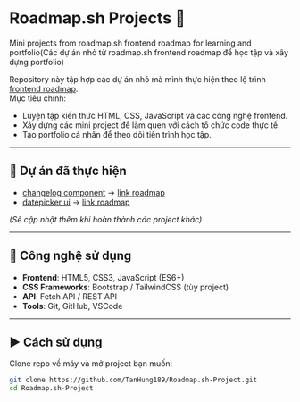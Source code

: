 # Roadmap.sh Projects 🚀
Mini projects from roadmap.sh frontend roadmap for learning and portfolio(Các dự án nhỏ từ roadmap.sh frontend roadmap để học tập và xây dựng portfolio)

Repository này tập hợp các dự án nhỏ mà mình thực hiện theo lộ trình [frontend roadmap](https://roadmap.sh/frontend/projects).  
Mục tiêu chính:
- Luyện tập kiến thức HTML, CSS, JavaScript và các công nghệ frontend.
- Xây dựng các mini project để làm quen với cách tổ chức code thực tế.
- Tạo portfolio cá nhân để theo dõi tiến trình học tập.

---

## 📂 Dự án đã thực hiện
- [changelog component](https://github.com/TanHung189/Roadmap.sh-Project/tree/main/changelog-component-project) -> [link roadmap](https://roadmap.sh/projects/changelog-component)
- [datepicker ui](https://github.com/TanHung189/Roadmap.sh-Project/tree/main/datepicker-ui) -> [link roadmap](https://roadmap.sh/projects/datepicker-ui)
  
_(Sẽ cập nhật thêm khi hoàn thành các project khác)_

---

## 🚀 Công nghệ sử dụng
- **Frontend**: HTML5, CSS3, JavaScript (ES6+)
- **CSS Frameworks**: Bootstrap / TailwindCSS (tùy project)
- **API**: Fetch API / REST API
- **Tools**: Git, GitHub, VSCode

---

## ▶️ Cách sử dụng
Clone repo về máy và mở project bạn muốn:
```bash
git clone https://github.com/TanHung189/Roadmap.sh-Project.git
cd Roadmap.sh-Project
